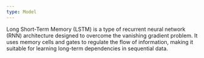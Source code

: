 ```yaml
---
type: Model
---
```


Long Short-Term Memory (LSTM) is a type of recurrent neural network (RNN) architecture designed to overcome the vanishing gradient problem. It uses memory cells and gates to regulate the flow of information, making it suitable for learning long-term dependencies in sequential data.